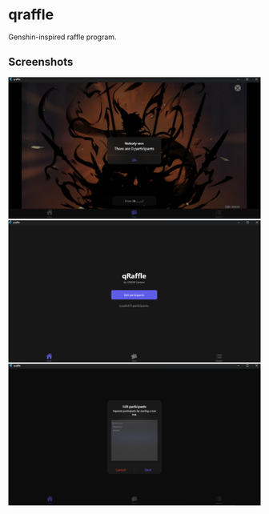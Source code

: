 # qraffle

Genshin-inspired raffle program.

## Screenshots
![Raffle](https://github.com/Chinosu/qRaffle/blob/main/Screenshots/Screenshot%202023-07-31%20185740.png)
![Menu](https://github.com/Chinosu/qRaffle/blob/main/Screenshots/Screenshot%202023-07-31%20185801.png)
![Participants](https://github.com/Chinosu/qRaffle/blob/main/Screenshots/Screenshot%202023-07-31%20185819.png)
